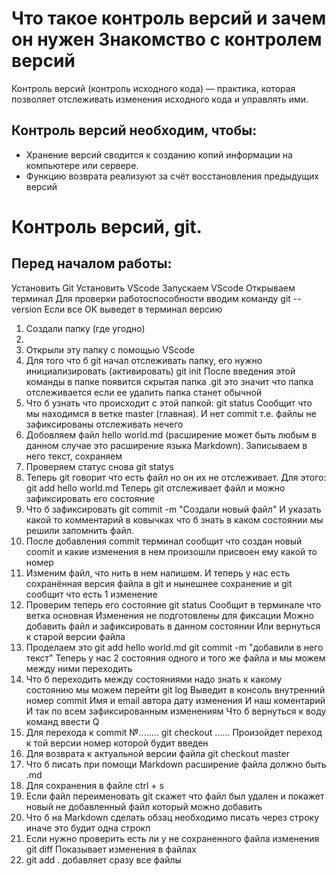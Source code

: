 # Что такое контроль версий и зачем он нужен Знакомство с контролем версий
Контроль версий (контроль исходного кода) — практика, которая позволяет отслеживать изменения исходного кода и управлять ими.
## Контроль версий необходим, чтобы: 
+ Хранение версий сводится к созданию копий информации на компьютере или сервере. 
+ Функцию возврата реализуют за счёт восстановления предыдущих версий


# Контроль версий, git.
## Перед началом работы:
Установить Git
Установить VScode
Запускаем VScode 
Открываем терминал
Для проверки работоспособности вводим команду
git --version
Если все ОК выведет в терминал версию


1. Создали папку (где угодно)
2. 
3. Открыли эту папку с помощью VScode
4. Для того что б git начал отслеживать папку, его нужно инициализировать (активировать)
        git init
 После введения этой команды в папке появится скрытая папка .git это значит что папка отслеживается если ее удалить папка станет обычной
 5. Что б узнать что происходит с этой папкой:
        git status
Сообщит что мы находимся в ветке master (главная). И нет commit  т.е. файлы не зафиксированы  отслеживать нечего
6. Добовляем файл 
      hello world.md
(расширение может быть любым в данном случае это расширение языка Markdown). Записываем в него текст, сохраняем
7. Проверяем статус снова git statys
8. Теперь git говорит что есть файл но он их не отслеживает. Для этого:
       git add hello world.md
Теперь git отслеживает файл и можно зафиксировать его состояние
9. Что б зафиксировать
       git commit -m "Создали новый файл"
 И указать какой то комментарий в ковычках что б знать в каком состоянии мы решили запомнить файл.
10. После добавления commit терминал сообщит что создан новый coomit и какие изменения в нем произошли присвоен ему какой то номер
11. Изменим файл, что нить в нем напишем. И теперь у нас есть сохранённая версия файла в git и нынешнее сохранение и git сообщит что есть 1 изменение
12. Проверим теперь его состояние
       git status
 Сообщит в терминале что ветка основная
 Изменения не подготовлены для фиксации
 Можно добавить файл  и зафиксировать в данном состоянии
 Или вернуться к старой версии файла
13. Проделаем это
       git add hello world.md
       git commit -m "добавили в него текст"
Теперь у нас 2 состояния одного и того же файла и мы можем между ними переходить
14. Что б переходить между состояниями надо знать к какому состоянию мы можем перейти
       git log
Выведит в консоль внутренний номер commit
Имя и email автора
 дату изменения
 И наш коментарий
И так по всем зафиксированным изменениям
Что б вернуться к воду команд ввести
       Q
15. Для перехода к  commit №........
       git checkout ......
 Произойдет переход к той версии номер которой будит введен
16. Для возврата к актуальной версии файла
       git checkout master
17. Что б писать при помощи Markdown расширение файла должно быть .md
18. Для сохранения в файле ctrl + s
19. Если файл переименовать git скажет что файл был удален и покажет новый не добавленный файл который можно добавить
20. Что б на Markdown сделать обзац необходимо писать через строку иначе это будит одна строкп
21. Если нужно проверить есть ли у не сохраненного файла изменения
       git diff
  Показывает изменения в файлах
22. git add . добавляет сразу все файлы
